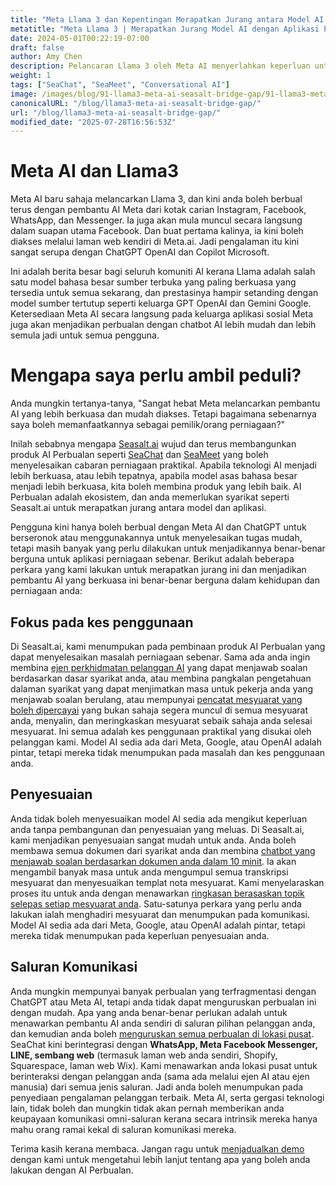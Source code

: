 ```yaml
---
title: "Meta Llama 3 dan Kepentingan Merapatkan Jurang antara Model AI dan Aplikasi Perniagaan"
metatitle: "Meta Llama 3 | Merapatkan Jurang Model AI dengan Aplikasi Perniagaan"
date: 2024-05-01T00:22:19-07:00
draft: false
author: Amy Chen
description: Pelancaran Llama 3 oleh Meta AI menyerlahkan keperluan untuk penyelesaian yang merapatkan jurang antara model AI yang berkuasa dan aplikasi perniagaan praktikal. Ketahui bagaimana Seasalt.ai membina produk AI Perbualan yang disesuaikan untuk merapatkan jurang ini dan menyelesaikan cabaran dunia sebenar.
weight: 1
tags: ["SeaChat", "SeaMeet", "Conversational AI"]
image: /images/blog/91-llama3-meta-ai-seasalt-bridge-gap/91-llama3-meta-ai-seasalt-bridge-gap.png
canonicalURL: "/blog/llama3-meta-ai-seasalt-bridge-gap/"
url: "/blog/llama3-meta-ai-seasalt-bridge-gap/"
modified_date: "2025-07-28T16:56:53Z"
---
```


# Meta AI dan Llama3
Meta AI baru sahaja melancarkan Llama 3, dan kini anda boleh berbual terus dengan pembantu AI Meta dari kotak carian Instagram, Facebook, WhatsApp, dan Messenger. Ia juga akan mula muncul secara langsung dalam suapan utama Facebook. Dan buat pertama kalinya, ia kini boleh diakses melalui laman web kendiri di Meta.ai. Jadi pengalaman itu kini sangat serupa dengan ChatGPT OpenAI dan Copilot Microsoft.

Ini adalah berita besar bagi seluruh komuniti AI kerana Llama adalah salah satu model bahasa besar sumber terbuka yang paling berkuasa yang tersedia untuk semua sekarang, dan prestasinya hampir setanding dengan model sumber tertutup seperti keluarga GPT OpenAI dan Gemini Google. Ketersediaan Meta AI secara langsung pada keluarga aplikasi sosial Meta juga akan menjadikan perbualan dengan chatbot AI lebih mudah dan lebih semula jadi untuk semua pengguna.

# Mengapa saya perlu ambil peduli?
Anda mungkin tertanya-tanya, "Sangat hebat Meta melancarkan pembantu AI yang lebih berkuasa dan mudah diakses. Tetapi bagaimana sebenarnya saya boleh memanfaatkannya sebagai pemilik/orang perniagaan?"

Inilah sebabnya mengapa [Seasalt.ai](https://seasalt.ai/?utm_source=blog) wujud dan terus membangunkan produk AI Perbualan seperti [SeaChat](https://chat.seasalt.ai/?utm_source=blog) dan [SeaMeet](https://meet.seasalt.ai/?utm_source=blog) yang boleh menyelesaikan cabaran perniagaan praktikal. Apabila teknologi AI menjadi lebih berkuasa, atau lebih tepatnya, apabila model asas bahasa besar menjadi lebih berkuasa, kita boleh membina produk yang lebih baik. AI Perbualan adalah ekosistem, dan anda memerlukan syarikat seperti Seasalt.ai untuk merapatkan jurang antara model dan aplikasi.

Pengguna kini hanya boleh berbual dengan Meta AI dan ChatGPT untuk berseronok atau menggunakannya untuk menyelesaikan tugas mudah, tetapi masih banyak yang perlu dilakukan untuk menjadikannya benar-benar berguna untuk aplikasi perniagaan sebenar. Berikut adalah beberapa perkara yang kami lakukan untuk merapatkan jurang ini dan menjadikan pembantu AI yang berkuasa ini benar-benar berguna dalam kehidupan dan perniagaan anda:

## Fokus pada kes penggunaan

Di Seasalt.ai, kami menumpukan pada pembinaan produk AI Perbualan yang dapat menyelesaikan masalah perniagaan sebenar. Sama ada anda ingin membina [ejen perkhidmatan pelanggan AI](https://chat.seasalt.ai/?utm_source=blog) yang dapat menjawab soalan berdasarkan dasar syarikat anda, atau membina pangkalan pengetahuan dalaman syarikat yang dapat menjimatkan masa untuk pekerja anda yang menjawab soalan berulang, atau mempunyai [pencatat mesyuarat yang boleh dipercayai](https://meet.seasalt.ai/?utm_source=blog) yang bukan sahaja segera muncul di semua mesyuarat anda, menyalin, dan meringkaskan mesyuarat sebaik sahaja anda selesai mesyuarat. Ini semua adalah kes penggunaan praktikal yang disukai oleh pelanggan kami. Model AI sedia ada dari Meta, Google, atau OpenAI adalah pintar, tetapi mereka tidak menumpukan pada masalah dan kes penggunaan anda.

## Penyesuaian
Anda tidak boleh menyesuaikan model AI sedia ada mengikut keperluan anda tanpa pembangunan dan penyesuaian yang meluas. Di Seasalt.ai, kami menjadikan penyesuaian sangat mudah untuk anda. Anda boleh membawa semua dokumen dari syarikat anda dan membina [chatbot yang menjawab soalan berdasarkan dokumen anda dalam 10 minit](https://chat.seasalt.ai/?utm_source=blog). Ia akan mengambil banyak masa untuk anda mengumpul semua transkripsi mesyuarat dan menyesuaikan templat nota mesyuarat. Kami menyelaraskan proses itu untuk anda dengan menawarkan [ringkasan berasaskan topik selepas setiap mesyuarat anda](https://meet.seasalt.ai/?utm_source=blog). Satu-satunya perkara yang perlu anda lakukan ialah menghadiri mesyuarat dan menumpukan pada komunikasi. Model AI sedia ada dari Meta, Google, atau OpenAI adalah pintar, tetapi mereka tidak menumpukan pada keperluan penyesuaian anda.

## Saluran Komunikasi

Anda mungkin mempunyai banyak perbualan yang terfragmentasi dengan ChatGPT atau Meta AI, tetapi anda tidak dapat menguruskan perbualan ini dengan mudah. Apa yang anda benar-benar perlukan adalah untuk menawarkan pembantu AI anda sendiri di saluran pilihan pelanggan anda, dan kemudian anda boleh [menguruskan semua perbualan di lokasi pusat](https://chat.seasalt.ai/?utm_source=blog). SeaChat kini berintegrasi dengan **WhatsApp, Meta Facebook Messenger, LINE, sembang web** (termasuk laman web anda sendiri, Shopify, Squarespace, laman web Wix). Kami menawarkan anda lokasi pusat untuk berinteraksi dengan pelanggan anda (sama ada melalui ejen AI atau ejen manusia) dari semua jenis saluran. Jadi anda boleh menumpukan pada penyediaan pengalaman pelanggan terbaik. Meta AI, serta gergasi teknologi lain, tidak boleh dan mungkin tidak akan pernah memberikan anda keupayaan komunikasi omni-saluran kerana secara intrinsik mereka hanya mahu orang ramai kekal di saluran komunikasi mereka.


Terima kasih kerana membaca. Jangan ragu untuk [menjadualkan demo](https://meetings.hubspot.com/seasalt-ai/seasalt-meeting) dengan kami untuk mengetahui lebih lanjut tentang apa yang boleh anda lakukan dengan AI Perbualan.
